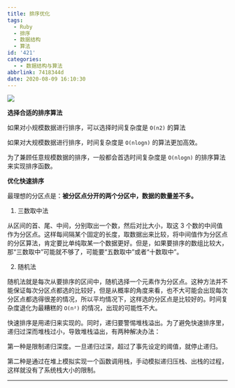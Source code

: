 ```yaml
---
title: 排序优化
tags:
  - Ruby
  - 排序
  - 数据结构
  - 算法
id: '421'
categories:
  - - 数据结构与算法
abbrlink: 7418344d
date: 2020-08-09 16:10:30
---
```


![](https://www.runoob.com/wp-content/uploads/2019/03/sort.png)

**选择合适的排序算法**

如果对小规模数据进行排序，可以选择时间复杂度是 `O(n2)` 的算法

如果对大规模数据进行排序，时间复杂度是 `O(nlogn)` 的算法更加高效。

为了兼顾任意规模数据的排序，一般都会首选时间复杂度是 `O(nlogn)` 的排序算法来实现排序函数。

**优化快速排序**

最理想的分区点是：**被分区点分开的两个分区中，数据的数量差不多。**

1. 三数取中法

从区间的首、尾、中间，分别取出一个数，然后对比大小，取这 3 个数的中间值作为分区点。这样每间隔某个固定的长度，取数据出来比较，将中间值作为分区点的分区算法，肯定要比单纯取某一个数据更好。但是，如果要排序的数组比较大，那“三数取中”可能就不够了，可能要“五数取中”或者“十数取中”。

2. 随机法

随机法就是每次从要排序的区间中，随机选择一个元素作为分区点。这种方法并不能保证每次分区点都选的比较好，但是从概率的角度来看，也不大可能会出现每次分区点都选得很差的情况，所以平均情况下，这样选的分区点是比较好的。时间复杂度退化为最糟糕的 `O(n²)` 的情况，出现的可能性不大。

快速排序是用递归来实现的。同时，递归要警惕堆栈溢出。为了避免快速排序里，递归过深而堆栈过小，导致堆栈溢出，有两种解决办法：

第一种是限制递归深度。一旦递归过深，超过了事先设定的阈值，就停止递归。

第二种是通过在堆上模拟实现一个函数调用栈，手动模拟递归压栈、出栈的过程，这样就没有了系统栈大小的限制。

* * *